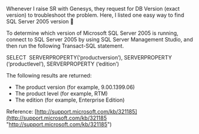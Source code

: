 
Whenever I raise SR with Genesys, they request for DB Version (exact version) to troubleshoot the problem. Here, I listed one easy way to find SQL Server 2005 version 🙂

To determine which version of Microsoft SQL Server 2005 is running, connect to SQL Server 2005 by using SQL Server Management Studio, and then run the following Transact-SQL statement.

SELECT  SERVERPROPERTY(&#8216;productversion&#8217;), SERVERPROPERTY (&#8216;productlevel&#8217;), SERVERPROPERTY (&#8216;edition&#8217;)

The following results are returned: 

  * The product version (for example, 9.00.1399.06) 
  * The product level (for example, RTM) 
  * The edition (for example, Enterprise Edition)

Reference: [http://support.microsoft.com/kb/321185](http://support.microsoft.com/kb/321185 "http://support.microsoft.com/kb/321185")